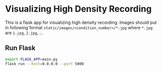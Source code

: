 # Visualizing High Density Recording

This is a flask app for visualizing high density recording. Images should put in
following format `static/images/<condition_number>/*.jpg` where `*.jpg` are `1.jpg`, `2.jpg`, ...


## Run Flask

```bash
export FLASK_APP=main.py
flask run --host=0.0.0.0 --port 5000
```
